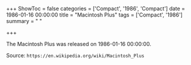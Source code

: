 +++
ShowToc = false
categories = ['Compact', '1986', 'Compact']
date = 1986-01-16 00:00:00
title = "Macintosh Plus"
tags = ['Compact', '1986']
summary = " "

+++

The Macintosh Plus was released on 1986-01-16 00:00:00.

Source: `https://en.wikipedia.org/wiki/Macintosh_Plus`


